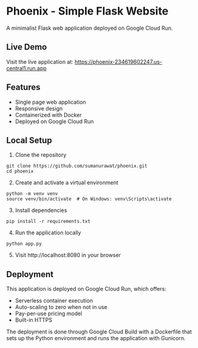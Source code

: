 # Phoenix - Simple Flask Website

A minimalist Flask web application deployed on Google Cloud Run.

## Live Demo

Visit the live application at: https://phoenix-234619602247.us-central1.run.app

## Features

- Single page web application
- Responsive design
- Containerized with Docker
- Deployed on Google Cloud Run

## Local Setup

1. Clone the repository
```
git clone https://github.com/sumanurawat/phoenix.git
cd phoenix
```

2. Create and activate a virtual environment
```
python -m venv venv
source venv/bin/activate  # On Windows: venv\Scripts\activate
```

3. Install dependencies
```
pip install -r requirements.txt
```

4. Run the application locally
```
python app.py
```

5. Visit http://localhost:8080 in your browser

## Deployment

This application is deployed on Google Cloud Run, which offers:

- Serverless container execution
- Auto-scaling to zero when not in use
- Pay-per-use pricing model
- Built-in HTTPS

The deployment is done through Google Cloud Build with a Dockerfile that sets up the Python environment and runs the application with Gunicorn.